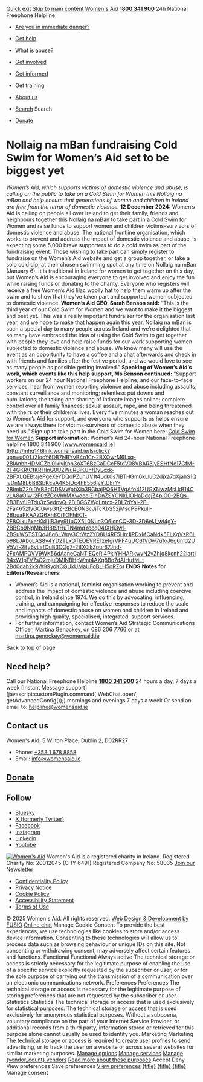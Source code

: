 [Quick exit](https://www.womensaid.ie/get-informed/news-events/media-releases/nollaig-na-mban-fundraising-cold-swim-for-womens-aid-set-to-be-biggest-yet/#exit)
[Skip to main content](https://www.womensaid.ie/get-informed/news-events/media-releases/nollaig-na-mban-fundraising-cold-swim-for-womens-aid-set-to-be-biggest-yet/#pagecontent "Skip to main content")
[Women's Aid](https://www.womensaid.ie/)
**[1800 341 900](tel:1800341900)** 24h National Freephone Helpline
  * [Are you in immediate danger?](https://www.womensaid.ie/are-you-in-immediate-danger/)
  * [Get help](https://www.womensaid.ie/get-help/)
  * [What is abuse?](https://www.womensaid.ie/what-is-abuse/)
  * [Get involved](https://www.womensaid.ie/get-involved/)
  * [Get informed](https://www.womensaid.ie/get-informed/)
  * [Get training](https://www.womensaid.ie/get-training/)
  * [About us](https://www.womensaid.ie/about-us/)


  * [Search](https://www.womensaid.ie/get-informed/news-events/media-releases/nollaig-na-mban-fundraising-cold-swim-for-womens-aid-set-to-be-biggest-yet/)
Search
  * [Donate](https://www.womensaid.ie/get-involved/donate/)


# Nollaig na mBan fundraising Cold Swim for Women’s Aid set to be biggest yet
_Women’s Aid, which supports victims of domestic violence and abuse, is calling on the public to take on a Cold Swim for Women this Nollaig na mBan and help ensure that generations of women and children in Ireland are free from the terror of domestic violence._
**12 December 2024:** Women’s Aid is calling on people all over Ireland to get their family, friends and neighbours together this Nollaig na mBan to take part in a Cold Swim for Women and raise funds to support women and children victims-survivors of domestic violence and abuse.
The national frontline organisation, which works to prevent and address the impact of domestic violence and abuse, is expecting some 5,000 brave supporters to do a cold swim as part of the fundraising event.
Those wishing to take part can simply register to fundraise on the Women’s Aid website and get a group together, or take a solo cold dip, at their chosen swimming spot at any time on Nollaig na mBan (January 6).
It is traditional in Ireland for women to get together on this day, but Women’s Aid is encouraging everyone to get involved and enjoy the fun while raising funds or donating to the charity.
Everyone who registers will receive a free Women’s Aid lilac woolly hat to help them warm up after the swim and to show that they’ve taken part and supported women subjected to domestic violence.
**Women’s Aid CEO, Sarah Benson said:** “This is the third year of our Cold Swim for Women and we want to make it the biggest and best yet. This was a really important fundraiser for the organisation last year, and we hope to make that happen again this year. Nollaig na mBan is such a special day to many people across Ireland and we’re delighted that so many have embraced the idea of using the Cold Swim to get together with people they love and help raise funds for our work supporting women subjected to domestic violence and abuse. We know many will use the event as an opportunity to have a coffee and a chat afterwards and check in with friends and families after the festive period, and we would love to see as many people as possible getting involved.”
**Speaking of Women’s Aid’s work, which events like this help support, Ms Benson continued:** “Support workers on our 24 hour National Freephone Helpline, and our face-to-face services, hear from women reporting violence and abuse including assaults; constant surveillance and monitoring; relentless put downs and humiliations; the taking and sharing of intimate images online; complete control over all family finances; sexual assault, rape, and being threatened with theirs or their children’s lives. Every five minutes a woman reaches out to Women’s Aid for support, and everyone who supports us helps ensure we are always there for victims-survivors of domestic abuse when they need us.”
Sign up to take part in the Cold Swim for Women here: [Cold Swim for Women](http://mhq146link.womensaid.ie/ls/click?upn=u001.eI3KYVri42WAwlH1cZPOWtBJm6BxCw46QEIhYSnxkWNI-2Frgf4kPFgQ4pxgu0grFC3sole9aiG-2BmDtItGWUuJ-2FYPhIqZS8s0PdSotNJbRB24-3DhEC7_wi4gY-2BBCo9NgMb3H8tSfHuTN4mqYocq04tXHj3wl-2BSuWSTSTQqJ8q6LWny3CtWz2YD8U4RF5Hrr1jRDxMCaNdk5FLXgVzR6Lo98LJAboLAS8v4YD2TLxOTEOEVRE1zefgrVPF4uUC6fVDw7ufoJ6g6md2UV5Vf-2By6vLafOuB3CTMDqnkFr28Wi1OLVQIPCgCPj-2FtHlhNAdnTlVCLOaxLt23EVEqfAiQ72j5pUUzgbHO0k5sVZ96VuU8mLoVHcBmXAezkRJTl0NBPHG6QJsL284HoDSz6lRTE-2FmcKs6eon03cOi5PUibniecE8CVTEY7T)
**Support information:** Women’s Aid 24-hour National Freephone helpline 1800 341 900 [www.womensaid.ie](http://mhq146link.womensaid.ie/ls/click?upn=u001.tZlocY6DB7NBYvB4o1Cr-2BXOwrM6Lxq-2BlAnbhHDMCZbi0IkiyKpp3oXT6BzCaDCcF5tdV08VBAR3IyESHfNe17CfM-2F4GKRtCfKRHInG0UZWuRBiKUnfDyLcxk-2BFXLQEBtajePgeXeYDQoPZuhUV1t4Lck0s7lBTHGm6kLluC2djxa7qXjahS1QlvDnM8L6BBSbKEaA4K5lUc4hE556jvYtUErY-2BImbZ20iDVB3qDDSVWpbXia3RGbajPQ6HTVgAfo412UGXNwzMsLkB14CvLA8aOIw-2F0zZCcVhhMXwocoIZIhDnZSYGNkLlOHaDdcjZ4plO0-2BQs-2B3BvfJ9Tdu3zSedpvQ-2BIBGSZWgLntcx-2BL7dYal-2F-2Fa465zfyGCGwsGItZ-2BcEONScJjTcKbS52jMsdP9PkuII-2BbuaPKAAZG6Xh8CiTOFhECf-2F8QIku6xerKkLjiB3ey9UuQX5L0Nuc3O6icnCQ-3D-3D6elJ_wi4gY-2BBCo9NgMb3H8tSfHuTN4mqYocq04tXHj3wl-2BSuWSTSTQqJ8q6LWny3CtWz2YD8U4RF5Hrr1jRDxMCaNdk5FLXgVzR6Lo98LJAboLAS8v4YD2TLxOTEOEVRE1zefgrVPF4uUC6fVDw7ufoJ6g6md2UV5Vf-2By6vLafOuB3CQg7-2BX0ikZpur67Jnd-2FxAMPQVV9WK56dAaneCaNTiEQeRi4PkjYHHARkwvN2vZhjq8kcnh22lartI94xW1pTV7sO2mjuDMlNBHpWmt4AXg8Bo7dAIHufML-2Bd0dah2k9W99yoKCGUkUMaUFoBLH5oRZo) **ENDS**
**Notes for Editors/Researchers:**
  * Women’s Aid is a national, feminist organisation working to prevent and address the impact of domestic violence and abuse including coercive control, in Ireland since 1974. We do this by advocating, influencing, training, and campaigning for effective responses to reduce the scale and impacts of domestic abuse on women and children in Ireland and providing high quality, specialised, integrated, support services.
  * For further information, contact Women’s Aid Strategic Communications Officer, Martina Genockey, on 086 206 7766 or at martina.genockey@womensaid.ie


[Back to top of page](https://www.womensaid.ie/get-informed/news-events/media-releases/nollaig-na-mban-fundraising-cold-swim-for-womens-aid-set-to-be-biggest-yet/#top)
## Need help?
Call our National Freephone Helpline **[1800 341 900](tel:1800341900)** 24 hours a day, 7 days a week 
[Instant Message support](javascript:customPlugin.command\('WebChat.open', getAdvancedConfig\(\)\);) mornings and evenings 7 days a week
Or send an email to: helpline@womensaid.ie
## Contact us
Women's Aid, 5 Wilton Place, Dublin 2, D02RR27
  * Phone: [+353 1 678 8858](tel:+35316788858)
  * Email: info@womensaid.ie


## [Donate](https://www.womensaid.ie/get-involved/donate/)
## Follow
  * [Bluesky](https://bsky.app/profile/womensaidireland.bsky.social)
  * [X (formerly Twitter)](https://x.com/Womens_Aid)
  * [Facebook](https://www.facebook.com/womensaid.ie)
  * [Instagram](https://www.instagram.com/womens.aid)
  * [Linkedin](https://www.linkedin.com/company/women's-aid/)
  * [Youtube](https://www.youtube.com/@womensaidireland)


[![Women's Aid](https://www.womensaid.ie/app/themes/womensaidsage9/resources/assets/img/womens-aid-logo-white.svg)](https://www.womensaid.ie/get-informed/news-events/media-releases/nollaig-na-mban-fundraising-cold-swim-for-womens-aid-set-to-be-biggest-yet/)
Women's Aid is a registered charity in Ireland.
Registered Charity No: 20012045 (CHY 6491) Registered Company No: 58035
[Join our Newsletter](https://www.womensaid.ie/get-informed/news-events/newsletter/)
  * [Confidentiality Policy](https://www.womensaid.ie/about-us/compliance/confidentiality-policy/)
  * [Privacy Notice](https://www.womensaid.ie/about-us/compliance/privacy-notice/)
  * [Cookie Policy](https://www.womensaid.ie/about-us/compliance/cookie-policy/)
  * [Accessibility Statement](https://www.womensaid.ie/about-us/compliance/accessibility-statement/)
  * [Terms of Use](https://www.womensaid.ie/about-us/compliance/terms-of-use/)


© 2025 Women's Aid. All rights reserved. [Web Design & Development by FUSIO](https://www.fusio.net/?utm_source=WomensAid&utm_medium=Website&utm_campaign=ClientLinks)
[Online chat](https://www.womensaid.ie/get-informed/news-events/media-releases/nollaig-na-mban-fundraising-cold-swim-for-womens-aid-set-to-be-biggest-yet/#chat)
Manage Cookie Consent
To provide the best experiences, we use technologies like cookies to store and/or access device information. Consenting to these technologies will allow us to process data such as browsing behaviour or unique IDs on this site. Not consenting or withdrawing consent, may adversely affect certain features and functions.
Functional Functional Always active 
The technical storage or access is strictly necessary for the legitimate purpose of enabling the use of a specific service explicitly requested by the subscriber or user, or for the sole purpose of carrying out the transmission of a communication over an electronic communications network.
Preferences Preferences
The technical storage or access is necessary for the legitimate purpose of storing preferences that are not requested by the subscriber or user.
Statistics Statistics
The technical storage or access that is used exclusively for statistical purposes. The technical storage or access that is used exclusively for anonymous statistical purposes. Without a subpoena, voluntary compliance on the part of your Internet Service Provider, or additional records from a third party, information stored or retrieved for this purpose alone cannot usually be used to identify you.
Marketing Marketing
The technical storage or access is required to create user profiles to send advertising, or to track the user on a website or across several websites for similar marketing purposes.
[Manage options](https://www.womensaid.ie/get-informed/news-events/media-releases/nollaig-na-mban-fundraising-cold-swim-for-womens-aid-set-to-be-biggest-yet/) [Manage services](https://www.womensaid.ie/get-informed/news-events/media-releases/nollaig-na-mban-fundraising-cold-swim-for-womens-aid-set-to-be-biggest-yet/) [Manage {vendor_count} vendors](https://www.womensaid.ie/get-informed/news-events/media-releases/nollaig-na-mban-fundraising-cold-swim-for-womens-aid-set-to-be-biggest-yet/) [Read more about these purposes](https://cookiedatabase.org/tcf/purposes/)
Accept Deny View preferences Save preferences [View preferences](https://www.womensaid.ie/get-informed/news-events/media-releases/nollaig-na-mban-fundraising-cold-swim-for-womens-aid-set-to-be-biggest-yet/)
[{title}](https://www.womensaid.ie/get-informed/news-events/media-releases/nollaig-na-mban-fundraising-cold-swim-for-womens-aid-set-to-be-biggest-yet/) [{title}](https://www.womensaid.ie/get-informed/news-events/media-releases/nollaig-na-mban-fundraising-cold-swim-for-womens-aid-set-to-be-biggest-yet/) [{title}](https://www.womensaid.ie/get-informed/news-events/media-releases/nollaig-na-mban-fundraising-cold-swim-for-womens-aid-set-to-be-biggest-yet/)
Manage consent
